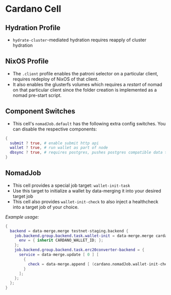 # Cardano Cell

## Hydration Profile

- `hydrate-cluster`-mediated hydration requires reapply of cluster hydration

## NixOS Profile

- The `.client` profile enables the patroni selector on a particular client,
  requires redeploy of NixOS of that client.
- It also enables the glusterfs volumes which requires a _restart_ of nomad
  on that particular client since the folder creation is implemented as a
  nomad pre-start script.

## Component Switches

- This cell's `nomadJob.default` has the following extra config switches. You
  can disable the respective components:

```nix
{
  submit ? true, # enable submit http api
  wallet ? true, # run wallet as part of node
  dbsync ? true, # requires postgres, pushes postgres compatible data to db
}
```

## NomadJob

- This cell provides a special job target: `wallet-init-task`
- Use this target to initialize a wallet by data-merging it into
  your desired target job
- This cell also provides `wallet-init-check` to also inject a
  healthcheck into a target job of your choice.

_Example usage:_

```nix
{
  backend = data-merge.merge testnet-staging.backend {
    job.backend.group.backend.task.wallet-init = data-merge.merge cardano.nomadJob.wallet-init-task {
      env = { inherit CARDANO_WALLET_ID; };
    };
    job.backend.group.backend.task.erc20converter-backend = {
      service = data-merge.update [ 0 ] [
        {
          check = data-merge.append [ (cardano.nomadJob.wallet-init-check envs.staging) ];
        }
      ];
    };
  };
}
```
